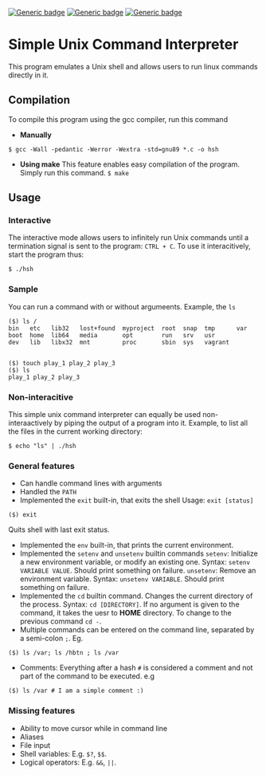 [![Generic badge](https://img.shields.io/badge/Made-with-Cgreen.svg)](https://en.wikipedia.org/wiki/C_(programming_language)) [![Generic badge](https://img.shields.io/badge/Memory-leak-free-blue.svg)](https://valgrind.org/) [![Generic badge](https://img.shields.io/badge/Made-with-threads-orange.svg)](https://www.geeksforgeeks.org/multithreading-in-c/)

# Simple Unix Command Interpreter

This program emulates a Unix shell and allows users to run linux commands directly in it.

## Compilation
To compile this program using the gcc compiler, run this command

* **Manually**

`$ gcc -Wall -pedantic -Werror -Wextra -std=gnu89 *.c -o hsh`

* **Using make**
This feature enables easy compilation of the program. Simply run this command.
`$ make`

## Usage
### Interactive
The interactive mode allows users to infinitely run Unix commands until a termination signal is sent to the program: `CTRL + C`. To use it interacitively, start the program thus:

`$ ./hsh`

### Sample
You can run a command with or without argumeents. Example, the `ls`

```
($) ls /
bin   etc   lib32   lost+found  myproject  root  snap  tmp      var
boot  home  lib64   media       opt        run   srv   usr
dev   lib   libx32  mnt         proc       sbin  sys   vagrant


($) touch play_1 play_2 play_3
($) ls
play_1 play_2 play_3
```

### Non-interacitive
This simple unix command interpreter can equally be used non-interaactively by piping the output of a program into it. Example, to list all the files in the current working directory:

`$ echo "ls" | ./hsh`


### General features
* Can handle command lines with arguments
* Handled the `PATH`
* Implemented the `exit` built-in, that exits the shell
Usage: `exit [status]`
```
($) exit
```
Quits shell with last exit status.
* Implemented the `env` built-in, that prints the current environment.
* Implemented the `setenv` and `unsetenv` builtin commands
`setenv`: Initialize a new environment variable, or modify an existing one. Syntax: `setenv VARIABLE VALUE`. Should print something on failure.
`unsetenv`: Remove an environment variable. Syntax: `unsetenv VARIABLE`. Should print something on failure.
* Implemented the `cd` builtin command. Changes the current directory of the process. Syntax: `cd [DIRECTORY]`. If no argument is given to the command, it takes the uesr to **HOME** directory. To change to the previous command `cd -`.
* Multiple commands can be entered on the command line, separated by a semi-colon `;`. Eg.
```
($) ls /var; ls /hbtn ; ls /var
``` 
* Comments: Everything after a hash `#` is considered a comment and not part of the command to be executed. e.g
```
($) ls /var # I am a simple comment :)
```


### Missing features
* Ability to move cursor while in command line
* Aliases
* File input
* Shell variables: E.g. `$?`, `$$`.
* Logical operators: E.g. `&&`, `||`.
